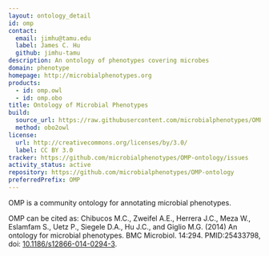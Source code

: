 ```yaml
---
layout: ontology_detail
id: omp
contact:
  email: jimhu@tamu.edu
  label: James C. Hu
  github: jimhu-tamu
description: An ontology of phenotypes covering microbes
domain: phenotype
homepage: http://microbialphenotypes.org
products:
  - id: omp.owl
  - id: omp.obo
title: Ontology of Microbial Phenotypes
build:
  source_url: https://raw.githubusercontent.com/microbialphenotypes/OMP-ontology-files/master/omp.obo
  method: obo2owl
license:
  url: http://creativecommons.org/licenses/by/3.0/
  label: CC BY 3.0
tracker: https://github.com/microbialphenotypes/OMP-ontology/issues
activity_status: active
repository: https://github.com/microbialphenotypes/OMP-ontology
preferredPrefix: OMP
---
```


OMP is a community ontology for annotating microbial phenotypes.

OMP can be cited as:
Chibucos M.C., Zweifel A.E., Herrera J.C., Meza W., Eslamfam S., Uetz P., Siegele D.A., Hu J.C., and Giglio M.G. (2014) An ontology for microbial phenotypes. BMC Microbiol. 14:294. 
PMID:25433798, doi: [10.1186/s12866-014-0294-3](https://doi.org/10.1186/s12866-014-0294-3).
